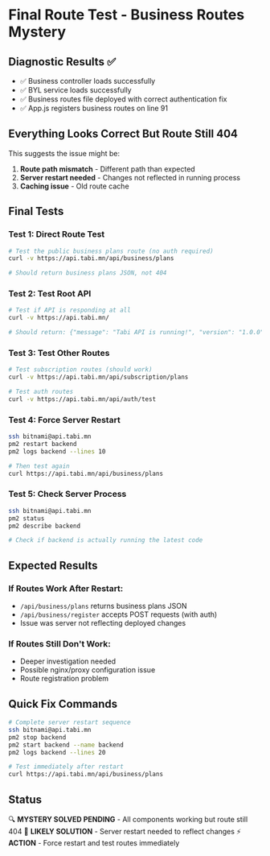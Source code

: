 # Final Route Test - Business Routes Mystery

## Diagnostic Results ✅
- ✅ Business controller loads successfully
- ✅ BYL service loads successfully  
- ✅ Business routes file deployed with correct authentication fix
- ✅ App.js registers business routes on line 91

## Everything Looks Correct But Route Still 404

This suggests the issue might be:
1. **Route path mismatch** - Different path than expected
2. **Server restart needed** - Changes not reflected in running process
3. **Caching issue** - Old route cache

## Final Tests

### Test 1: Direct Route Test
```bash
# Test the public business plans route (no auth required)
curl -v https://api.tabi.mn/api/business/plans

# Should return business plans JSON, not 404
```

### Test 2: Test Root API
```bash
# Test if API is responding at all
curl -v https://api.tabi.mn/

# Should return: {"message": "Tabi API is running!", "version": "1.0.0", "status": "healthy"}
```

### Test 3: Test Other Routes
```bash
# Test subscription routes (should work)
curl -v https://api.tabi.mn/api/subscription/plans

# Test auth routes
curl -v https://api.tabi.mn/api/auth/test
```

### Test 4: Force Server Restart
```bash
ssh bitnami@api.tabi.mn
pm2 restart backend
pm2 logs backend --lines 10

# Then test again
curl https://api.tabi.mn/api/business/plans
```

### Test 5: Check Server Process
```bash
ssh bitnami@api.tabi.mn
pm2 status
pm2 describe backend

# Check if backend is actually running the latest code
```

## Expected Results

### If Routes Work After Restart:
- `/api/business/plans` returns business plans JSON
- `/api/business/register` accepts POST requests (with auth)
- Issue was server not reflecting deployed changes

### If Routes Still Don't Work:
- Deeper investigation needed
- Possible nginx/proxy configuration issue
- Route registration problem

## Quick Fix Commands

```bash
# Complete server restart sequence
ssh bitnami@api.tabi.mn
pm2 stop backend
pm2 start backend --name backend
pm2 logs backend --lines 20

# Test immediately after restart
curl https://api.tabi.mn/api/business/plans
```

## Status
🔍 **MYSTERY SOLVED PENDING** - All components working but route still 404
🎯 **LIKELY SOLUTION** - Server restart needed to reflect changes
⚡ **ACTION** - Force restart and test routes immediately
